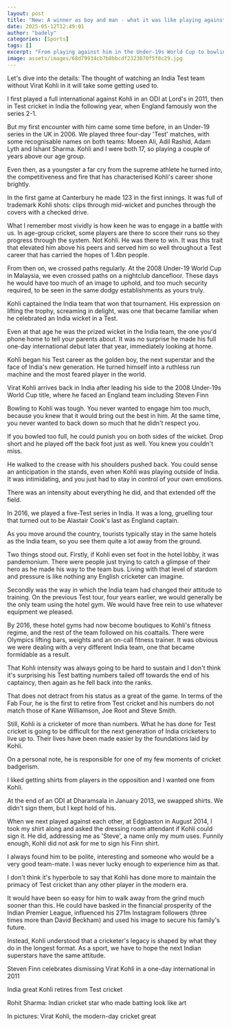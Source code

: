 ```yaml
---
layout: post
title: "New: A winner as boy and man - what it was like playing against Kohli"
date: 2025-05-12T12:49:01
author: "badely"
categories: [Sports]
tags: []
excerpt: "From playing against him in the Under-19s World Cup to bowling to him in Test cricket, ex-England bowler Steven Finn reflects on Virat Kohli's genius."
image: assets/images/68d79934cb7b8bbcdf2323070f5f8c29.jpg
---
```


Let's dive into the details: The thought of watching an India Test team without Virat Kohli in it will take some getting used to.

I first played a full international against Kohli in an ODI at Lord's in 2011, then in Test cricket in India the following year, when England famously won the series 2-1.

But my first encounter with him came some time before, in an Under-19 series in the UK in 2006. We played three four-day 'Test' matches, with some recognisable names on both teams: Moeen Ali, Adil Rashid, Adam Lyth and Ishant Sharma. Kohli and I were both 17, so playing a couple of years above our age group.

Even then, as a youngster a far cry from the supreme athlete he turned into, the competitiveness and fire that has characterised Kohli's career shone brightly.

In the first game at Canterbury he made 123 in the first innings. It was full of trademark Kohli shots: clips through mid-wicket and punches through the covers with a checked drive.

What I remember most vividly is how keen he was to engage in a battle with us. In age-group cricket, some players are there to score their runs so they progress through the system. Not Kohli. He was there to win. It was this trait that elevated him above his peers and served him so well throughout a Test career that has carried the hopes of 1.4bn people.

From then on, we crossed paths regularly. At the 2008 Under-19 World Cup in Malaysia, we even crossed paths on a nightclub dancefloor. These days he would have too much of an image to uphold, and too much security required, to be seen in the same dodgy establishments as yours truly.

Kohli captained the India team that won that tournament. His expression on lifting the trophy, screaming in delight, was one that became familiar when he celebrated an India wicket in a Test.

Even at that age he was the prized wicket in the India team, the one you'd phone home to tell your parents about. It was no surprise he made his full one-day international debut later that year, immediately looking at home.

Kohli began his Test career as the golden boy, the next superstar and the face of India's new generation. He turned himself into a ruthless run machine and the most feared player in the world.

Virat Kohli arrives back in India after leading his side to the 2008 Under-19s World Cup title, where he faced an England team including Steven Finn

Bowling to Kohli was tough. You never wanted to engage him too much, because you knew that it would bring out the best in him. At the same time, you never wanted to back down so much that he didn't respect you.

If you bowled too full, he could punish you on both sides of the wicket. Drop short and he played off the back foot just as well. You knew you couldn't miss.

He walked to the crease with his shoulders pushed back. You could sense an anticipation in the stands, even when Kohli was playing outside of India. It was intimidating, and you just had to stay in control of your own emotions.

There was an intensity about everything he did, and that extended off the field.

In 2016, we played a five-Test series in India. It was a long, gruelling tour that turned out to be Alastair Cook's last as England captain.

As you move around the country, tourists typically stay in the same hotels as the India team, so you see them quite a lot away from the ground.

Two things stood out. Firstly, if Kohli even set foot in the hotel lobby, it was pandemonium. There were people just trying to catch a glimpse of their hero as he made his way to the team bus. Living with that level of stardom and pressure is like nothing any English cricketer can imagine.

Secondly was the way in which the India team had changed their attitude to training. On the previous Test tour, four years earlier, we would generally be the only team using the hotel gym. We would have free rein to use whatever equipment we pleased.

By 2016, these hotel gyms had now become boutiques to Kohli's fitness regime, and the rest of the team followed on his coattails. There were Olympics lifting bars, weights and an on-call fitness trainer. It was obvious we were dealing with a very different India team, one that became formidable as a result.

That Kohli intensity was always going to be hard to sustain and I don't think it's surprising his Test batting numbers tailed off towards the end of his captaincy, then again as he fell back into the ranks.

That does not detract from his status as a great of the game. In terms of the Fab Four, he is the first to retire from Test cricket and his numbers do not match those of Kane Williamson, Joe Root and Steve Smith.

Still, Kohli is a cricketer of more than numbers. What he has done for Test cricket is going to be difficult for the next generation of India cricketers to live up to. Their lives have been made easier by the foundations laid by Kohli.

On a personal note, he is responsible for one of my few moments of cricket badgerism.

I liked getting shirts from players in the opposition and I wanted one from Kohli.

At the end of an ODI at Dharamsala in January 2013, we swapped shirts. We didn't sign them, but I kept hold of his.

When we next played against each other, at Edgbaston in August 2014, I took my shirt along and asked the dressing room attendant if Kohli could sign it. He did, addressing me as 'Steve', a name only my mum uses. Funnily enough, Kohli did not ask for me to sign his Finn shirt.

I always found him to be polite, interesting and someone who would be a very good team-mate. I was never lucky enough to experience him as that.

I don't think it's hyperbole to say that Kohli has done more to maintain the primacy of Test cricket than any other player in the modern era.

It would have been so easy for him to walk away from the grind much sooner than this. He could have basked in the financial prosperity of the Indian Premier League, influenced his 271m Instagram followers (three times more than David Beckham) and used his image to secure his family's future.

Instead, Kohli understood that a cricketer's legacy is shaped by what they do in the longest format. As a sport, we have to hope the next Indian superstars have the same attitude.

Steven Finn celebrates dismissing Virat Kohli in a one-day international in 2011

India great Kohli retires from Test cricket

Rohit Sharma: Indian cricket star who made batting look like art

In pictures: Virat Kohli, the modern-day cricket great

